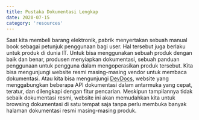 ```yaml
---
title: Pustaka Dokumentasi Lengkap
date: 2020-07-15
category: 'resources'
---
```


Saat kita membeli barang elektronik, pabrik menyertakan sebuah manual book sebagai petunjuk penggunaan bagi user. Hal tersebut juga berlaku untuk produk di dunia IT. Untuk bisa menggunakan sebuah produk dengan baik dan benar, produsen menyiapkan dokumentasi, sebuah panduan penggunaan untuk pengguna dalam mengoperasikan produk tersebut. Kita bisa mengunjungi website resmi masing-masing vendor untuk membaca dokumentasi. Atau kita bisa mengunjungi [DevDocs](https://devdocs.io/), website yang menggabungkan beberapa API dokumentasi dalam antarmuka yang cepat, teratur, dan dilengkapi dengan fitur pencarian. Meskipun tampilannya tidak sebaik dokumentasi resmi, website ini akan memudahkan kita untuk browsing dokumentasi di satu tempat saja tanpa perlu membuka banyak halaman dokumentasi resmi masing-masing produk.
